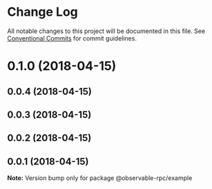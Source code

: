 # Change Log

All notable changes to this project will be documented in this file.
See [Conventional Commits](https://conventionalcommits.org) for commit guidelines.

<a name="0.1.0"></a>
# 0.1.0 (2018-04-15)



<a name="0.0.4"></a>
## 0.0.4 (2018-04-15)



<a name="0.0.3"></a>
## 0.0.3 (2018-04-15)



<a name="0.0.2"></a>
## 0.0.2 (2018-04-15)



<a name="0.0.1"></a>
## 0.0.1 (2018-04-15)




**Note:** Version bump only for package @observable-rpc/example
